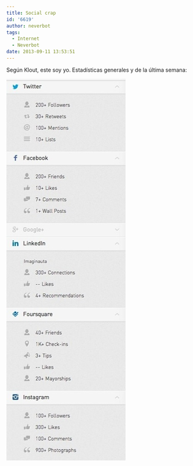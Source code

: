 ```yaml
---
title: Social crap
id: '6619'
author: neverbot
tags:
  - Internet
  - Neverbot
date: 2013-09-11 13:53:51
---
```


Según Klout, este soy yo. Estadísticas generales y de la última semana:

[![Social Crap](./social-crap/social_crap.jpeg)](https://www.neverbot.com/wp-content/uploads/2013/09/social_crap.jpeg)